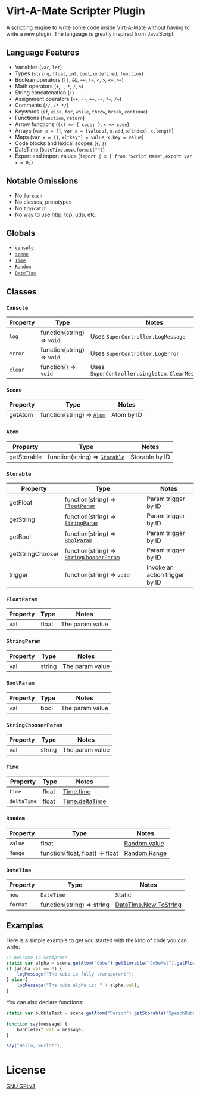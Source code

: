 # Virt-A-Mate Scripter Plugin

A scripting engine to write some code inside Virt-A-Mate without having to write a new plugin. The language is greatly inspired from JavaScript.

## Language Features

- Variables (`var`, `let`)
- Types (`string`, `float`, `int`, `bool`, `undefined`, `function`)
- Boolean operators (`||`, `&&`, `==`, `!=`, `<`, `>`, `<=`, `>=`)
- Math operators (`+`, `-`, `*`, `/`, `%`)
- String concatenation (`+`)
- Assignment operators (`++`, `--`, `+=`, `-=`, `*=`, `/=`)
- Comments (`//`, `/* */`)
- Keywords (`if`, `else`, `for`, `while`, `throw`, `break`, `continue`)
- Functions (`function`, `return`)
- Arrow functions (`(x) => { code; }`, `x => code`)
- Arrays (`var x = []`, `var x = [values]`, `x.add`, `x[index]`, `x.length`)
- Maps (`var x = {}`, `x["key"] = value`, `x.key = value`)
- Code blocks and lexical scopes (`{`, `}`)
- DateTime (`DateTime.now.format("")`)
- Export and import values (`import { x } from "Script Name"`, `export var x = 0;`)

## Notable Omissions

- No `foreach`
- No classes, prototypes
- No `try`/`catch`
- No way to use http, tcp, udp, etc.

## Globals

- [`console`](#console)
- [`scene`](#scene)
- [`Time`](#time)
- [`Random`](#random)
- [`DateTime`](#dateTime)

## Classes

### `Console`

| Property | Type                       | Notes                                             |
|----------|----------------------------|---------------------------------------------------|
| `log`    | function(string) => `void` | Uses `SuperController.LogMessage`                 |
| `error`  | function(string) => `void` | Uses `SuperController.LogError`                   |
| `clear`  | function() => `void`       | Uses `SuperController.singleton.ClearMessages();` |

### `Scene`

| Property | Type                                | Notes      |
|----------|-------------------------------------|------------|
| getAtom  | function(string) => [`Atom`](#atom) | Atom by ID |

### `Atom`

| Property    | Type                                        | Notes          |
|-------------|---------------------------------------------|----------------|
| getStorable | function(string) => [`Storable`](#storable) | Storable by ID |

### `Storable`

| Property         | Type                                                            | Notes                          |
|------------------|-----------------------------------------------------------------|--------------------------------|
| getFloat         | function(string) => [`FloatParam`](#floatParam)                 | Param trigger by ID            |
| getString        | function(string) => [`StringParam`](#stringParam)               | Param trigger by ID            |
| getBool          | function(string) => [`BoolParam`](#boolParam)                   | Param trigger by ID            |
| getStringChooser | function(string) => [`StringChooserParam`](#stringChooserParam) | Param trigger by ID            |
| trigger          | function(string) => `void`                                      | Invoke an action trigger by ID |

### `FloatParam`

| Property | Type  | Notes           |
|----------|-------|-----------------|
| val      | float | The param value |

### `StringParam`

| Property | Type   | Notes           |
|----------|--------|-----------------|
| val      | string | The param value |

### `BoolParam`

| Property | Type | Notes           |
|----------|------|-----------------|
| val      | bool | The param value |

### `StringChooserParam`

| Property | Type   | Notes           |
|----------|--------|-----------------|
| val      | string | The param value |

### `Time`

| Property    | Type  | Notes                                                                          |
|-------------|-------|--------------------------------------------------------------------------------|
| `time`      | float | [Time.time](https://docs.unity3d.com/ScriptReference/Time-time.html)           |
| `deltaTime` | float | [Time.deltaTime](https://docs.unity3d.com/ScriptReference/Time-deltaTime.html) |

### `Random`

| Property | Type                            | Notes                                                                      |
|----------|---------------------------------|----------------------------------------------------------------------------|
| `value`  | float                           | [Random.value](https://docs.unity3d.com/ScriptReference/Random-value.html) |
| `Range`  | function(float, float) => float | [Random.Range](https://docs.unity3d.com/ScriptReference/Random.Range.html) |

### `DateTime`

| Property | Type                       | Notes                                                                                                               |
|----------|----------------------------|---------------------------------------------------------------------------------------------------------------------|
| `now`    | `DateTime`                 | Static                                                                                                              |
| `format` | function(string) => string | [DateTime.Now.ToString](https://docs.microsoft.com/en-us/dotnet/api/system.datetime.tostring?view=netframework-4.8) |

## Examples

Here is a simple example to get you started with the kind of code you can write:

```js
// Welcome to Scripter!
static var alpha = scene.getAtom("Cube").getStorable("CubeMat").getFloat("Alpha Adjust");
if (alpha.val == 0) {
    logMessage("The cube is fully transparent");
} else {
    logMessage("The cube alpha is: " + alpha.val);
}
```

You can also declare functions:

```js
static var bubbleText = scene.getAtom("Person").getStorable("SpeechBubble").getString("bubbleText");

function say(message) {
    bubbleText.val = message;
}

say("Hello, world!");
```

# License

[GNU GPLv3](LICENSE.md)
